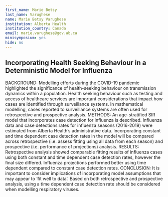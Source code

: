 ```yaml
---
first_name: Marie Betsy
last_name: Varughese
name: Marie Betsy Varughese
institution: Alberta Health
institution_country: Canada
email: marie.varughese@gov.ab.ca
minisymposium: yes
hide: no
---
```


## Incorporating Health Seeking Behaviour in a Deterministic Model for Influenza

BACKGROUND: Modelling efforts during the COVID-19 pandemic highlighted the significance of health-seeking behaviour on transmission dynamics within a population. Health seeking behaviour such as testing and access of healthcare services are important considerations that impact how cases are identified through surveillance systems. In mathematical modelling, cases reported to surveillance systems are often used for retrospective and prospective analysis. METHODS: An age-stratified SIR model that incorporates case detection for influenza is described. Influenza data and case detections rates for influenza seasons (2016-2019) were estimated from Alberta Health’s administrative data. Incorporating constant and time dependent case detection rates in the model will be compared across retrospective (i.e. assess fitting using all data from each season) and prospective (i.e. performance of projections) analysis. RESULTS: Retrospective analysis showed comparable fitting results of influenza cases using both constant and time dependent case detection rates, however the final size differed. Influenza projections performed better using time dependent compared to constant case detection rates. CONCLUSION: It is important to consider implications of incorporating model assumptions that may appear to ‘fit well to data’. Based on both retrospective and prospective analysis, using a time dependent case detection rate should be considered when modelling respiratory viruses.


